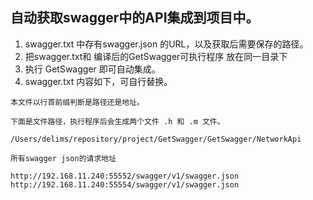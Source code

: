 ## 自动获取swagger中的API集成到项目中。

1. swagger.txt 中存有swagger.json 的URL，以及获取后需要保存的路径。
2. 把swagger.txt和 编译后的GetSwagger可执行程序 放在同一目录下
3. 执行 GetSwagger 即可自动集成。
4. swagger.txt 内容如下，可自行替换。


```
本文件以行首前缀判断是路径还是地址。

下面是文件路径，执行程序后会生成两个文件 .h 和 .m 文件。

/Users/delims/repository/project/GetSwagger/GetSwagger/NetworkApi

所有swagger json的请求地址

http://192.168.11.240:55552/swagger/v1/swagger.json
http://192.168.11.240:55554/swagger/v1/swagger.json

```

